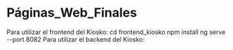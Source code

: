 # Páginas_Web_Finales

Para utilizar el frontend del Kiosko: 
    cd frontend_kiosko
    npm install
    ng serve --port 8082
Para utilizar el backend del Kiosko: 
 
